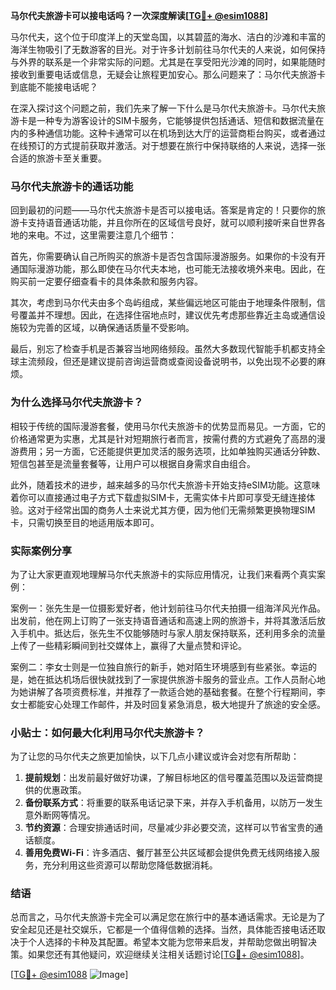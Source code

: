 **马尔代夫旅游卡可以接电话吗？一次深度解读[[TG💪+ @esim1088](https://t.me/s/esim1088)]**

马尔代夫，这个位于印度洋上的天堂岛国，以其碧蓝的海水、洁白的沙滩和丰富的海洋生物吸引了无数游客的目光。对于许多计划前往马尔代夫的人来说，如何保持与外界的联系是一个非常实际的问题。尤其是在享受阳光沙滩的同时，如果能随时接收到重要电话或信息，无疑会让旅程更加安心。那么问题来了：马尔代夫旅游卡到底能不能接电话呢？

在深入探讨这个问题之前，我们先来了解一下什么是马尔代夫旅游卡。马尔代夫旅游卡是一种专为游客设计的SIM卡服务，它能够提供包括通话、短信和数据流量在内的多种通信功能。这种卡通常可以在机场到达大厅的运营商柜台购买，或者通过在线预订的方式提前获取并激活。对于想要在旅行中保持联络的人来说，选择一张合适的旅游卡至关重要。

### 马尔代夫旅游卡的通话功能

回到最初的问题——马尔代夫旅游卡是否可以接电话。答案是肯定的！只要你的旅游卡支持语音通话功能，并且你所在的区域信号良好，就可以顺利接听来自世界各地的来电。不过，这里需要注意几个细节：

首先，你需要确认自己所购买的旅游卡是否包含国际漫游服务。如果你的卡没有开通国际漫游功能，那么即使在马尔代夫本地，也可能无法接收境外来电。因此，在购买前一定要仔细查看卡的具体条款和服务内容。

其次，考虑到马尔代夫由多个岛屿组成，某些偏远地区可能由于地理条件限制，信号覆盖并不理想。因此，在选择住宿地点时，建议优先考虑那些靠近主岛或通信设施较为完善的区域，以确保通话质量不受影响。

最后，别忘了检查手机是否兼容当地网络频段。虽然大多数现代智能手机都支持全球主流频段，但还是建议提前咨询运营商或查阅设备说明书，以免出现不必要的麻烦。

### 为什么选择马尔代夫旅游卡？

相较于传统的国际漫游套餐，使用马尔代夫旅游卡的优势显而易见。一方面，它的价格通常更为实惠，尤其是针对短期旅行者而言，按需付费的方式避免了高昂的漫游费用；另一方面，它还能提供更加灵活的服务选项，比如单独购买通话分钟数、短信包甚至是流量套餐等，让用户可以根据自身需求自由组合。

此外，随着技术的进步，越来越多的马尔代夫旅游卡开始支持eSIM功能。这意味着你可以直接通过电子方式下载虚拟SIM卡，无需实体卡片即可享受无缝连接体验。这对于经常出国的商务人士来说尤其方便，因为他们无需频繁更换物理SIM卡，只需切换至目的地适用版本即可。

### 实际案例分享

为了让大家更直观地理解马尔代夫旅游卡的实际应用情况，让我们来看两个真实案例：

案例一：张先生是一位摄影爱好者，他计划前往马尔代夫拍摄一组海洋风光作品。出发前，他在网上订购了一张支持语音通话和高速上网的旅游卡，并将其激活后放入手机中。抵达后，张先生不仅能够随时与家人朋友保持联系，还利用多余的流量上传了一些精彩瞬间到社交媒体上，赢得了大量点赞和评论。

案例二：李女士则是一位独自旅行的新手，她对陌生环境感到有些紧张。幸运的是，她在抵达机场后很快就找到了一家提供旅游卡服务的营业点。工作人员耐心地为她讲解了各项资费标准，并推荐了一款适合她的基础套餐。在整个行程期间，李女士都能安心处理工作邮件，并及时回复紧急消息，极大地提升了旅途的安全感。

### 小贴士：如何最大化利用马尔代夫旅游卡？

为了让您的马尔代夫之旅更加愉快，以下几点小建议或许会对您有所帮助：

1. **提前规划**：出发前最好做好功课，了解目标地区的信号覆盖范围以及运营商提供的优惠政策。
2. **备份联系方式**：将重要的联系电话记录下来，并存入手机备用，以防万一发生意外断网等情况。
3. **节约资源**：合理安排通话时间，尽量减少非必要交流，这样可以节省宝贵的通话额度。
4. **善用免费Wi-Fi**：许多酒店、餐厅甚至公共区域都会提供免费无线网络接入服务，充分利用这些资源可以帮助您降低数据消耗。

### 结语

总而言之，马尔代夫旅游卡完全可以满足您在旅行中的基本通话需求。无论是为了安全起见还是社交娱乐，它都是一个值得信赖的选择。当然，具体能否接电话还取决于个人选择的卡种及其配置。希望本文能为您带来启发，并帮助您做出明智决策。如果您还有其他疑问，欢迎继续关注相关话题讨论[[TG💪+ @esim1088](https://t.me/s/esim1088)]。

[[TG💪+ @esim1088](https://t.me/s/esim1088) ![Image](https://i.postimg.cc/4NQfJmqS/Snipaste-2025-05-13-00-14-12.png)]